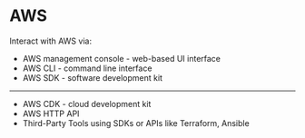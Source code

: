 # AWS

Interact with AWS via:
- AWS management console - web-based UI interface
- AWS CLI - command line interface
- AWS SDK - software development kit

---

- AWS CDK - cloud development kit
- AWS HTTP API
- Third-Party Tools using SDKs or APIs like Terraform, Ansible
